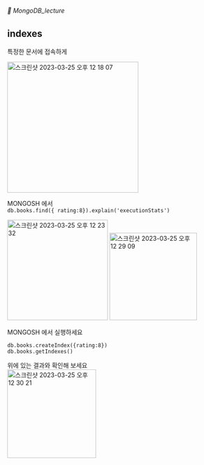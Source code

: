 ###### :cactus:  MongoDB_lecture

## indexes

특정한 문서에 접속하게 

<img width="300" alt="스크린샷 2023-03-25 오후 12 18 07" src="https://user-images.githubusercontent.com/48478079/227689189-133fba37-47bd-4b9a-8800-5a209bcb580b.png">  



MONGOSH 에서  
``` db.books.find({ rating:8}).explain('executionStats') ```   




<img width="230" alt="스크린샷 2023-03-25 오후 12 23 32" src="https://user-images.githubusercontent.com/48478079/227689479-1f7f24d4-833e-415f-8c07-7c3a9bb62a6e.png"> <img width="200" alt="스크린샷 2023-03-25 오후 12 29 09" src="https://user-images.githubusercontent.com/48478079/227689670-2c160196-3065-42ab-95b2-f8cec0abe337.png">


MONGOSH 에서 실행하세요   
```
db.books.createIndex({rating:8})
db.books.getIndexes() 
```  
위에 있는 결과와 확인해 보세요   
<img width="203" alt="스크린샷 2023-03-25 오후 12 30 21" src="https://user-images.githubusercontent.com/48478079/227689733-e4d30e64-b342-474e-8bdc-55011d1383d2.png">
